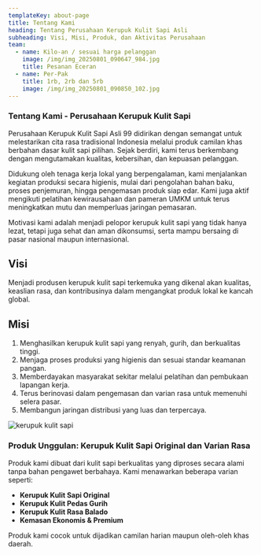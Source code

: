 ```yaml
---
templateKey: about-page
title: Tentang Kami
heading: Tentang Perusahaan Kerupuk Kulit Sapi Asli
subheading: Visi, Misi, Produk, dan Aktivitas Perusahaan
team:
  - name: Kilo-an / sesuai harga pelanggan
    image: /img/img_20250801_090647_984.jpg
    title: Pesanan Eceran
  - name: Per-Pak
    title: 1rb, 2rb dan 5rb
    image: /img/img_20250801_090850_102.jpg
---
```

### **Tentang Kami - Perusahaan Kerupuk Kulit Sapi**

Perusahaan Kerupuk Kulit Sapi Asli 99 didirikan dengan semangat untuk melestarikan cita rasa tradisional Indonesia melalui produk camilan khas berbahan dasar kulit sapi pilihan. Sejak berdiri, kami terus berkembang dengan mengutamakan kualitas, kebersihan, dan kepuasan pelanggan.

Didukung oleh tenaga kerja lokal yang berpengalaman, kami menjalankan kegiatan produksi secara higienis, mulai dari pengolahan bahan baku, proses penjemuran, hingga pengemasan produk siap edar. Kami juga aktif mengikuti pelatihan kewirausahaan dan pameran UMKM untuk terus meningkatkan mutu dan memperluas jaringan pemasaran.

Motivasi kami adalah menjadi pelopor kerupuk kulit sapi yang tidak hanya lezat, tetapi juga sehat dan aman dikonsumsi, serta mampu bersaing di pasar nasional maupun internasional.



## **Visi**

Menjadi produsen kerupuk kulit sapi terkemuka yang dikenal akan kualitas, keaslian rasa, dan kontribusinya dalam mengangkat produk lokal ke kancah global.



## **Misi**

1. Menghasilkan kerupuk kulit sapi yang renyah, gurih, dan berkualitas tinggi.
2. Menjaga proses produksi yang higienis dan sesuai standar keamanan pangan.
3. Memberdayakan masyarakat sekitar melalui pelatihan dan pembukaan lapangan kerja.
4. Terus berinovasi dalam pengemasan dan varian rasa untuk memenuhi selera pasar.
5. Membangun jaringan distribusi yang luas dan terpercaya.

![kerupuk kulit sapi](/img/img_20250801_091026_256.jpg "Peroduk yang ada di Kerupuk Kulit Sapi Asli 99")

### **Produk Unggulan: Kerupuk Kulit Sapi Original dan Varian Rasa**

Produk kami dibuat dari kulit sapi berkualitas yang diproses secara alami tanpa bahan pengawet berbahaya. Kami menawarkan beberapa varian seperti:

* **Kerupuk Kulit Sapi Original**
* **Kerupuk Kulit Pedas Gurih**
* **Kerupuk Kulit Rasa Balado**
* **Kemasan Ekonomis & Premium**

Produk kami cocok untuk dijadikan camilan harian maupun oleh-oleh khas daerah.